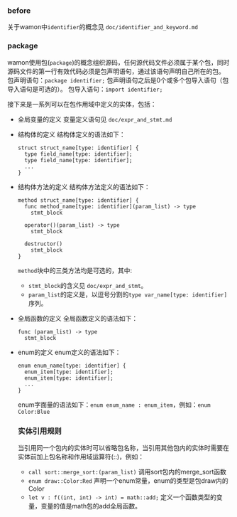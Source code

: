 ### before
关于wamon中`identifier`的概念见 `doc/identifier_and_keyword.md`

### package
wamon使用包(`package`)的概念组织源码，任何源代码文件必须属于某个包，同时源码文件的第一行有效代码必须是包声明语句，通过该语句声明自己所在的包。
包声明语句：`package identifier;`
包声明语句之后是0个或多个包导入语句（包导入语句是可选的）。
包导入语句：`import identifier;`

接下来是一系列可以在包作用域中定义的实体，包括：
- 全局变量的定义
  变量定义语句见 `doc/expr_and_stmt.md`
- 结构体的定义
  结构体定义的语法如下：
  ```
  struct struct_name[type: identifier] {
    type field_name[type: identifier];
    type field_name[type: identifier];
    ...
  }
  ```
- 结构体方法的定义
  结构体方法定义的语法如下：
  ```
  method struct_name[type: identifier] {
    func method_name[type: identifier](param_list) -> type
      stmt_block
    
    operator()(param_list) -> type
      stmt_block

    destructor()
      stmt_block
  }
  ```
  `method`块中的三类方法均是可选的，其中:
  * `stmt_block`的含义见 `doc/expr_and_stmt`。
  * `param_list`的定义是，以逗号分割的`type var_name[type: identifier]`序列。
- 全局函数的定义
  全局函数定义的语法如下：
  ```
  func (param_list) -> type
    stmt_block
  ```
- enum的定义
  enum定义的语法如下：
  ```
  enum enum_name[type: identifier] {
    enum_item[type: identifier];
    enum_item[type: identifier];
    ...
  }
  ```
  enum字面量的语法如下：`enum enum_name : enum_item`，例如：`enum Color:Blue`

  ### 实体引用规则
  当引用同一个包内的实体时可以省略包名称，当引用其他包内的实体时需要在实体前加上包名称和作用域运算符(\:\:)，例如：
  * `call sort::merge_sort:(param_list)` 调用sort包内的merge_sort函数
  * `enum draw::Color:Red` 声明一个enum常量，enum的类型是包draw内的Color
  * `let v : f((int, int) -> int) = math::add;` 定义一个函数类型的变量，变量的值是math包的add全局函数。
  